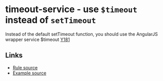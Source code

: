 <!-- WARNING: Generated documentation. Edit docs and examples in the rule and examples file ('rules/timeout-service.js', 'examples/timeout-service.js'). -->

# timeout-service - use `$timeout` instead of `setTimeout`

Instead of the default setTimeout function, you should use the AngularJS wrapper service $timeout [Y181](https://github.com/johnpapa/angular-styleguide#style-y181)

## Links

* [Rule source](../rules/timeout-service.js)
* [Example source](../examples/timeout-service.js)

